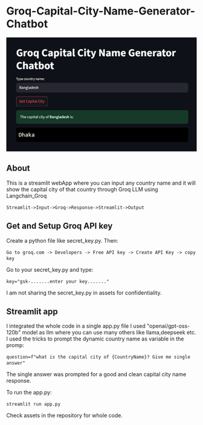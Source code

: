 # Groq-Capital-City-Name-Generator-Chatbot
![image](assets/image.png)

## About
This is a streamlit webApp where you can input any country name and it will show the capital city of that country through Groq LLM using Langchain_Groq
```
Streamlit->Input->Groq->Response->Streamlit->Output
```

## Get and Setup Groq API key
Create a python file like secret_key.py. 
Then:

```
Go to groq.com -> Developers -> Free API key -> Create API Key -> copy key
```

Go to your secret_key.py and type:

```
key="gsk-.......enter your key......."
```

I am not sharing the secret_key.py in assets for confidentiality.

## Streamlit app
I integrated the whole code in a single app.py file
I used "openai/gpt-oss-120b" model as llm where you can use many others like llama,deepseek etc.
I used the tricks to prompt the dynamic country name as variable in the promp:

```
question=f"what is the capital city of {CountryName}? Give me single answer"
```

The single answer was prompted for a good and clean capital city name response.

To run the app.py:

```
streamlit run app.py
```

Check assets in the repository for whole code.

